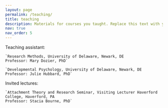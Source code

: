 ```yaml
---
layout: page
permalink: /teaching/
title: teaching
description: Materials for courses you taught. Replace this text with your description.
nav: true
nav_order: 5
---
```


Teaching assistant:

    `Research Methods, University of Delaware, Newark, DE
    Professor: Mary Dozier, PhD`

    `Developmental Psychology, University of Delaware, Newark, DE
    Professor: Julie Hubbard, PhD`

Invited lectures:

    `Attachment Theory and Research Seminar, Visiting Lecturer Haverford College, Haverford, PA
    Professor: Stacia Bourne, PhD`  
